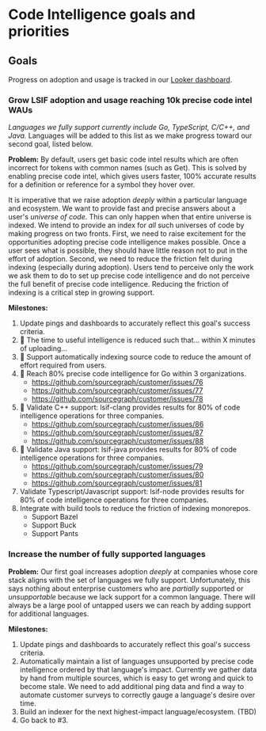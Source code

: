 # Code Intelligence goals and priorities

## Goals

Progress on adoption and usage is tracked in our [Looker dashboard](https://sourcegraph.looker.com/dashboards/131).

### Grow LSIF adoption and usage reaching 10k precise code intel WAUs

_Languages we fully support currently include Go, TypeScript, C/C++, and Java._ Languages will be added to this list as we make progress toward our second goal, listed below.

**Problem:** By default, users get basic code intel results which are often incorrect for tokens with common names (such as Get). This is solved by enabling precise code intel, which gives users faster, 100% accurate results for a definition or reference for a symbol they hover over. 

It is imperative that we raise adoption *deeply* within a particular language and ecosystem. We want to provide fast and precise answers about a user's _universe of code_. This can only happen when that entire universe is indexed. We intend to provide an index for _all_ such universes of code by making progress on two fronts. First, we need to raise excitement for the opportunities adopting precise code intelligence makes possible. Once a user sees what is possible, they should have little reason not to put in the effort of adoption. Second, we need to reduce the friction felt during indexing (especially during adoption). Users tend to perceive only the work we ask them to do to set up precise code intelligence and do not perceive the full benefit of precise code intelligence. Reducing the friction of indexing is a critical step in growing support.

**Milestones:**

1. Update pings and dashboards to accurately reflect this goal's success criteria.
1. 🔄  The time to useful intelligence is reduced such that... within X minutes of uploading...
1. 🔄 Support automatically indexing source code to reduce the amount of effort required from users.
1. 🔄  Reach 80% precise code intelligence for Go within 3 organizations.
    - https://github.com/sourcegraph/customer/issues/76
    - https://github.com/sourcegraph/customer/issues/77
    - https://github.com/sourcegraph/customer/issues/78
1. 🔄  Validate C++ support: lsif-clang provides results for 80% of code intelligence operations for three companies.
    - https://github.com/sourcegraph/customer/issues/86
    - https://github.com/sourcegraph/customer/issues/87
    - https://github.com/sourcegraph/customer/issues/88
1. 🔄 Validate Java support: lsif-java provides results for 80% of code intelligence operations for three companies.
    - https://github.com/sourcegraph/customer/issues/79
    - https://github.com/sourcegraph/customer/issues/80
    - https://github.com/sourcegraph/customer/issues/81
1. Validate Typescript/Javascript support: lsif-node provides results for 80% of code intelligence operations for three companies.
1. Integrate with build tools to reduce the friction of indexing monorepos.
    - Support Bazel
    - Support Buck
    - Support Pants

### Increase the number of fully supported languages

**Problem:** Our first goal increases adoption _deeply_ at companies whose core stack aligns with the set of languages we fully support. Unfortunately, this says nothing about enterprise customers who are _partially_ supported or _unsupportable_ because we lack support for a common language. There will always be a large pool of untapped users we can reach by adding support for additional languages.

**Milestones:**

1. Update pings and dashboards to accurately reflect this goal's success criteria.
1. Automatically maintain a list of languages unsupported by precise code intelligence ordered by that language's impact. Currently we gather data by hand from multiple sources, which is easy to get wrong and quick to become stale. We need to add additional ping data and find a way to automate customer surveys to correctly gauge a language's desire over time.
1. Build an indexer for the next highest-impact language/ecosystem. (TBD)
1. Go back to #3.
